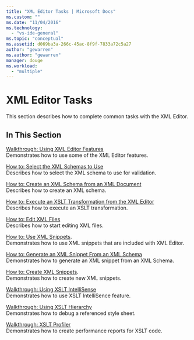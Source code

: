 ```yaml
---
title: "XML Editor Tasks | Microsoft Docs"
ms.custom: ""
ms.date: "11/04/2016"
ms.technology: 
  - "vs-ide-general"
ms.topic: "conceptual"
ms.assetid: d069ba3a-266c-45ac-8f9f-7833a72c5a27
author: "gewarren"
ms.author: "gewarren"
manager: douge
ms.workload: 
  - "multiple"
---
```

# XML Editor Tasks
This section describes how to complete common tasks with the XML Editor.  
  
## In This Section  
 [Walkthrough: Using XML Editor Features](../xml-tools/walkthrough-using-xml-editor-features.md)  
 Demonstrates how to use some of the XML Editor features.  
  
 [How to: Select the XML Schemas to Use](../xml-tools/how-to-select-the-xml-schemas-to-use.md)  
 Describes how to select the XML schema to use for validation.  
  
 [How to: Create an XML Schema from an XML Document](../xml-tools/how-to-create-an-xml-schema-from-an-xml-document.md)  
 Describes how to create an XML schema.  
  
 [How to: Execute an XSLT Transformation from the XML Editor](../xml-tools/how-to-execute-an-xslt-transformation-from-the-xml-editor.md)  
 Describes how to execute an XSLT transformation.  
  
 [How to: Edit XML Files](../xml-tools/how-to-edit-xml-files.md)  
 Describes how to start editing XML files.  
  
 [How to: Use XML Snippets](../xml-tools/how-to-use-xml-snippets.md).  
 Demonstrates how to use XML snippets that are included with XML Editor.  
  
 [How to: Generate an XML Snippet From an XML Schema](../xml-tools/how-to-generate-an-xml-snippet-from-an-xml-schema.md)  
 Demonstrates how to generate an XML snippet from an XML Schema.  
  
 [How to: Create XML Snippets](../xml-tools/how-to-create-xml-snippets.md).  
 Demonstrates how to create new XML snippets.  
  
 [Walkthrough: Using XSLT IntelliSense](../xml-tools/walkthrough-using-xslt-intellisense.md)  
 Demonstrates how to use XSLT IntelliSence feature.  
  
 [Walkthrough: Using XSLT Hierarchy](../xml-tools/walkthrough-using-xslt-hierarchy.md)  
 Demonstrates how to debug a referenced style sheet.  
  
 [Walkthrough: XSLT Profiler](../xml-tools/walkthrough-xslt-profiler.md)  
 Demonstrates how to create performance reports for XSLT code.